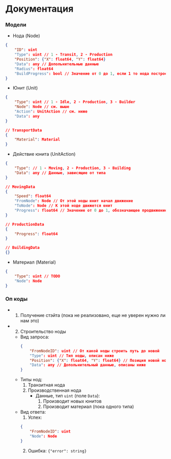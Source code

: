 # Документация

### Модели
- Нода (Node)
```json
{
    "ID": uint
    "Type": uint // 1 - Transit, 2 - Production
    "Position": {"X": float64, "Y": float64}
    "Data": any // Допольнительные данные
    "Radius": float64
    "BuildProgress": bool // Значение от 0 до 1, если 1 то нода построена
}
```

- Юнит (Unit)
```json
{
    "Type": uint // 1 - Idle, 2 - Production, 3 - Builder
    "Node": Node // см. выше
    "Action": UnitAction // см. ниже
    "Data": any
}

// TransportData
{
    "Material": Material
}
```

- Действие юнита (UnitAction)
```json
{
    "Type": // 1 - Moving, 2 - Production, 3 - Building
    "Data": any // Данные, зависящие от типа
}

// MovingData
{
    "Speed": float64
    "FromNode": Node // От этой ноды юнит начал движение
    "ToNode": Node // К этой ноде движется юнит
    "Progress": float64 // Значение от 0 до 1, обозначающее продвижение по дороге от одной ноде к другой
}

// ProductionData 
{
    "Progress": float64
}

// BuildingData
{}
```

- Материал (Material)
```json
{
    "Type": uint // TODO
    "Node": Node
}
```


### Оп коды
- 1) Получение стэйта (пока не реализовано, еще не уверен нужно ли нам это)
- 2) Строительство ноды
  - Вид запроса:
    ```json
    {
        "FromNodeID": uint // От какой ноды строить путь до новой
        "Type": uint // Тип ноды, описан ниже
        "Position": {"X": float64, "Y": float64} // Позиция новой ноды
        "Data": any // Допольнительный данные, описаны ниже
    }
    ```
  - Типы нод:
    1) Транзитная нода
    2) Производственная нода
       - Данные, тип `uint` (поле `Data`):
         1) Производит новых юнитов
         2) Производит материал (пока одного типа)
  - Вид ответа:
    1) Успех: 
    ```json
    {
        "FromNodeID": uint
        "Node": Node
    }
    ```
    2) Ошибка: `{"error": string}`